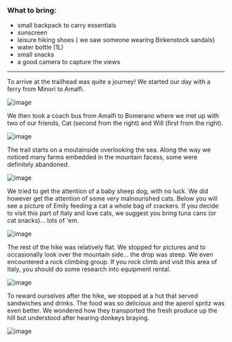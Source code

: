 ### What to bring:
- small backpack to carry essentials 
- sunscreen
- leisure hiking shoes ( we saw someone wearing Birkenstock sandals)
- water bottle (1L)
- small snacks
- a good camera to capture the views

---

To arrive at the trailhead was quite a journey! We started our day with a ferry from Minori to Amalfi.

![image](https://drive.google.com/thumbnail?id=1jRil5FOdAJq2s6MTC7-4eOV7zQ0NiT4p&sz=w1024)

We then took a coach bus from Amalfi to Bomerano where we met up with two of our friends, Cat (second from the right) and Will (first from the right).

![image](https://drive.google.com/thumbnail?id=18QeVlU2gWUD7YmK5sp3bA96R72pavk1d&sz=w1024)

The trail starts on a moutainside overlooking the sea. Along the way we noticed many farms embedded in the mountain facess, some were definitely abandoned.

![image](https://drive.google.com/thumbnail?id=1JLifzXF_S3CQ4iNMXM6gC_BzU4KbXSAh&sz=w1024)

We tried to get the attention of a baby sheep dog, with no luck. We did however get the attention of some very malnourished cats. Below you will see a picture of Emily feeding a cat a whole bag of crackers. If you decide to visit this part of Italy and love cats, we suggest you bring tuna cans (or cat snacks)... lots of 'em.

![image](https://drive.google.com/thumbnail?id=11teTTcWAY7UbL7VYUcz8pJrA5nlLlxjN&sz=w1024)

The rest of the hike was relatively flat. We stopped for pictures and to occasionally look over the mountain side... the drop was steep. 
We even encountered a rock climbing group. If you rock climb and visit this area of Italy, you should do some research into equipment rental.

![image](https://drive.google.com/thumbnail?id=15f-33OJgrn3n7mIiiN6Ui1T-VafieTmp&sz=w1024)

To reward ourselves after the hike, we stopped at a hut that served sandwiches and drinks. The food was so delicious and the aperol spritz was even better. We wondered how they transported the fresh produce up the hill but understood after hearing donkeys braying. 

![image](https://drive.google.com/thumbnail?id=186u7F1T9ovqrIzNHSLcqN99TLc9yjsOh&sz=w1024)


